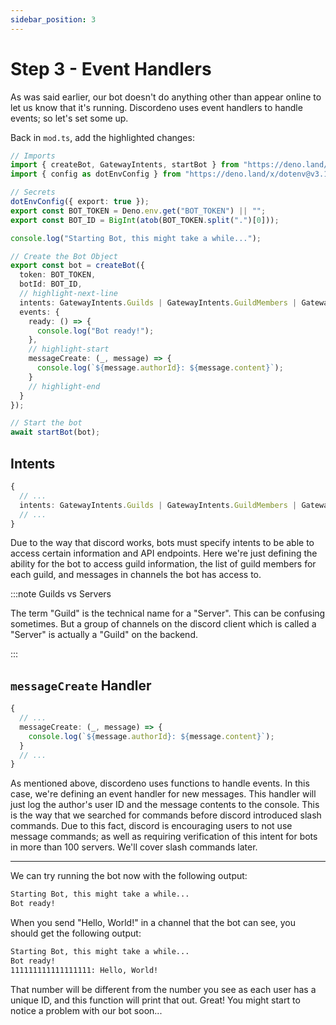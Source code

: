 ```yaml
---
sidebar_position: 3
---
```


# Step 3 - Event Handlers

As was said earlier, our bot doesn't do anything other than appear online to let us know that it's running. Discordeno uses event handlers to handle events; so let's set some up.

Back in `mod.ts`, add the highlighted changes:

```typescript title="mod.ts"
// Imports
import { createBot, GatewayIntents, startBot } from "https://deno.land/x/discordeno@v13.0.0-rc45/mod.ts";
import { config as dotEnvConfig } from "https://deno.land/x/dotenv@v3.1.0/mod.ts";

// Secrets
dotEnvConfig({ export: true });
export const BOT_TOKEN = Deno.env.get("BOT_TOKEN") || "";
export const BOT_ID = BigInt(atob(BOT_TOKEN.split(".")[0]));

console.log("Starting Bot, this might take a while...");

// Create the Bot Object
export const bot = createBot({
  token: BOT_TOKEN,
  botId: BOT_ID,
  // highlight-next-line
  intents: GatewayIntents.Guilds | GatewayIntents.GuildMembers | GatewayIntents.GuildMessages | GatewayIntents.DirectMessages,
  events: {
    ready: () => {
      console.log("Bot ready!");
    },
    // highlight-start
    messageCreate: (_, message) => {
      console.log(`${message.authorId}: ${message.content}`);
    }
    // highlight-end
  }
});

// Start the bot
await startBot(bot);

```

## Intents

```typescript title="mod.ts, Line 17"
{
  // ...
  intents: GatewayIntents.Guilds | GatewayIntents.GuildMembers | GatewayIntents.GuildMessages | GatewayIntents.DirectMessages,
  // ...
}
```

Due to the way that discord works, bots must specify intents to be able to access certain information and API endpoints. Here we're just defining the ability for the bot to access guild information, the list of guild members for each guild, and messages in channels the bot has access to.

:::note Guilds vs Servers

The term "Guild" is the technical name for a "Server". This can be confusing sometimes. But a group of channels on the discord client which is called a "Server" is actually a "Guild" on the backend.

:::

## `messageCreate` Handler

```typescript title="mod.ts, Lines 21-23"
{
  // ...
  messageCreate: (_, message) => {
    console.log(`${message.authorId}: ${message.content}`);
  }
  // ...
}
```

As mentioned above, discordeno uses functions to handle events. In this case, we're defining an event handler for new messages. This handler will just log the author's user ID and the message contents to the console. This is the way that we searched for commands before discord introduced slash commands. Due to this fact, discord is encouraging users to not use message commands; as well as requiring verification of this intent for bots in more than 100 servers. We'll cover slash commands later.

---

We can try running the bot now with the following output:

```txt
Starting Bot, this might take a while...
Bot ready!
```

When you send "Hello, World!" in a channel that the bot can see, you should get the following output:

```txt
Starting Bot, this might take a while...
Bot ready!
111111111111111111: Hello, World!
```

That number will be different from the number you see as each user has a unique ID, and this function will print that out. Great! You might start to notice a problem with our bot soon...
